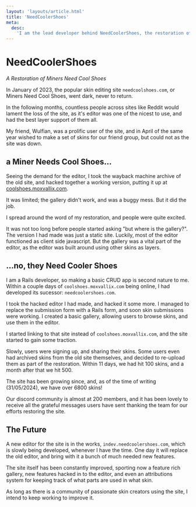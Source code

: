 ```yaml
---
layout: 'layouts/article.html'
title: 'NeedCoolerShoes'
meta:
  desc:
    'I am the lead developer behind NeedCoolerShoes, the restoration of Miners Need Cool Shoes.'
---
```

# NeedCoolerShoes
*A Restoration of Miners Need Cool Shoes*

In January of 2023, the popular skin editing site `needcoolshoes.com`, or Miners Need Cool Shoes,
went dark, never to return.

In the following months, countless people across sites like Reddit would lament the loss of the site,
as it's editor was one of the nicest to use, and had the best layer support of them all.

My friend, Wulfian, was a prolific user of the site, and in April of the same year wished to make
a set of skins for our friend group, but could not as the site was down.

## a Miner Needs Cool Shoes...
Seeing the demand for the editor, I took the wayback machine archive of the old site,
and hacked together a working version, putting it up at [coolshoes.moxvallix.com](https://coolshoes.moxvallix.com).

It was limited; the gallery didn't work, and was a buggy mess. But it did the job.

I spread around the word of my restoration, and people were quite excited.

It was not too long before people started asking "but where is the gallery?". The version I had made
was just a static site. Luckily, most of the editor functioned as client side javascript. But the gallery
was a vital part of the editor, as the editor was built around using other skins as layers.

## ...no, they Need Cooler Shoes
I am a Rails developer, so making a basic CRUD app is second nature to me. Within a couple days of
`coolshoes.moxvallix.com` being online, I had developed its sucessor: `needcoolershoes.com`.

I took the hacked editor I had made, and hacked it some more. I managed to replace the submission form
with a Rails form, and soon skin submissions were working. I created a basic gallery, allowing users to browse
skins, and use them in the editor.

I started linking to that site instead of `coolshoes.moxvallix.com`, and the site started to gain some traction.

Slowly, users were signing up, and sharing their skins. Some users even had archived skins from the old site
themselves, and decided to re-upload them as part of the restoration. Within 11 days, we had hit 100 skins, and a
month after that we hit 500.

The site has been growing since, and, as of the time of writing (31/05/2024), we have over 6800 skins!

Our discord community is almost at 200 members, and it has been lovely to receive all the grateful messages
users have sent thanking the team for our efforts restoring the site.

## The Future
A new editor for the site is in the works, `indev.needcoolershoes.com`, which is slowly being developed, whenever
I have the time. One day it will replace the old editor, and bring with it a bunch of much needed new features.

The site itself has been constantly improved, sporting now a feature rich gallery, new features hacked in to the
editor, and even an attributions system for keeping track of what parts are used in what skin.

As long as there is a community of passionate skin creators using the site, I intend to keep working to improve it.